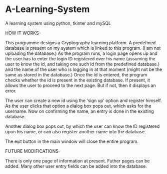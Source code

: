# A-Learning-System
A learning system using python, tkinter and mySQL



HOW IT WORKS-

This programme designs a Cryptography learning platform.
A predefined database is present on my system which is linked to this program. (I am not uploading the database.)
As the program runs, a login page opens up and the user has to enter the login ID registered over his name (assuming the user to know the id, and taking one such id from the predefined database.) and the name of the user who is logging in at that moment (might not be the same as stored in the database.)
Once the id is entered, the program checks whether the id is present in the existing database. If present, it allows the user to proceed to the next page. But if not, then it displays an error.

The user can create a new id using the 'sign up' option and register himself. As the user clicks that option a dialog box pops out, which asks for the username.
Now on confirming the name, an entry is done in the existing database.

Another dialog box pops out, by which the user can know the ID registered upon his name, or can also register another name into the database.

The exit button in the main window will close the entire program.



FUTURE MODIFICATIONS-

There is only one page of information at present. Futher pages can be added.
Many other user entry fields can be added into the database.


